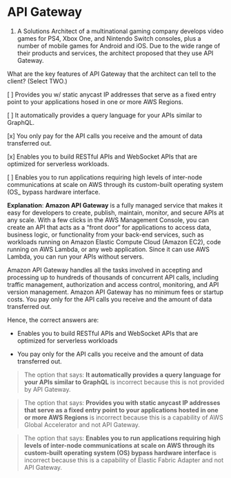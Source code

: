 # API Gateway

1. A Solutions Architect of a multinational gaming company develops video games for PS4, Xbox One, and Nintendo Switch consoles, plus a number of mobile games for Android and iOS. Due to the wide range of their products and services, the architect proposed that they use API Gateway.

What are the key features of API Gateway that the architect can tell to the client? (Select TWO.)

[ ] Provides you w/ static anycast IP addresses that serve as a fixed entry point to your applications hosed in one or more AWS Regions.

[ ] It automatically provides a query language for your APIs similar to GraphQL.

[x] You only pay for the API calls you receive and the amount of data transferred out.

[x] Enables you to build RESTful APIs and WebSocket APIs that are optimized for serverless workloads.

[ ] Enables you to run applications requiring high levels of inter-node communications at scale on AWS through its custom-built operating system (OS_ bypass hardware interface.

**Explanation**: **Amazon API Gateway** is a fully managed service that makes it easy for developers to create, publish, maintain, monitor, and secure APIs at any scale. With a few clicks in the AWS Management Console, you can create an API that acts as a “front door” for applications to access data, business logic, or functionality from your back-end services, such as workloads running on Amazon Elastic Compute Cloud (Amazon EC2), code running on AWS Lambda, or any web application. Since it can use AWS Lambda, you can run your APIs without servers.

Amazon API Gateway handles all the tasks involved in accepting and processing up to hundreds of thousands of concurrent API calls, including traffic management, authorization and access control, monitoring, and API version management. Amazon API Gateway has no minimum fees or startup costs. You pay only for the API calls you receive and the amount of data transferred out.

Hence, the correct answers are:

  * Enables you to build RESTful APIs and WebSocket APIs that are optimized for serverless workloads

  * You pay only for the API calls you receive and the amount of data transferred out.

> The option that says: **It automatically provides a query language for your APIs similar to GraphQL** is incorrect because this is not provided by API Gateway.

> The option that says: **Provides you with static anycast IP addresses that serve as a fixed entry point to your applications hosted in one or more AWS Regions** is incorrect because this is a capability of AWS Global Accelerator and not API Gateway.

> The option that says: **Enables you to run applications requiring high levels of inter-node communications at scale on AWS through its custom-built operating system (OS) bypass hardware interface** is incorrect because this is a capability of Elastic Fabric Adapter and not API Gateway.

<br />
